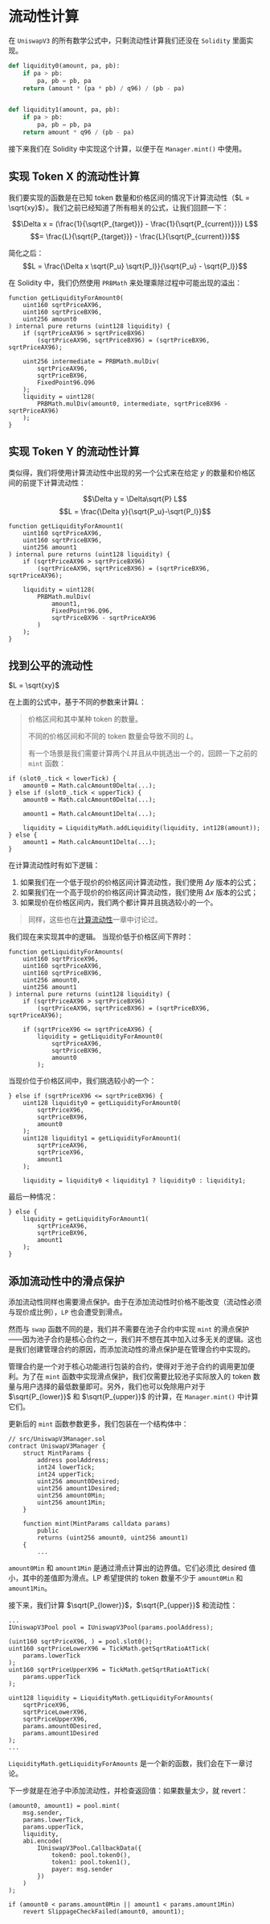 # 流动性计算

在 `UniswapV3` 的所有数学公式中，只剩流动性计算我们还没在 `Solidity` 里面实现。

```python
def liquidity0(amount, pa, pb):
    if pa > pb:
        pa, pb = pb, pa
    return (amount * (pa * pb) / q96) / (pb - pa)


def liquidity1(amount, pa, pb):
    if pa > pb:
        pa, pb = pb, pa
    return amount * q96 / (pb - pa)
```

接下来我们在 Solidity 中实现这个计算，以便于在 `Manager.mint()` 中使用。

## 实现 Token X 的流动性计算

我们要实现的函数是在已知 token 数量和价格区间的情况下计算流动性（$L = \sqrt{xy}$）。我们之前已经知道了所有相关的公式，让我们回顾一下：


$$\Delta x = (\frac{1}{\sqrt{P_{target}}} - \frac{1}{\sqrt{P_{current}}}) L$$
$$= \frac{L}{\sqrt{P_{target}}} - \frac{L}{\sqrt{P_{current}}}$$


简化之后：
$$L = \frac{\Delta x \sqrt{P_u} \sqrt{P_l}}{\sqrt{P_u} - \sqrt{P_l}}$$

在 Solidity 中，我们仍然使用 `PRBMath` 来处理乘除过程中可能出现的溢出：

```solidity
function getLiquidityForAmount0(
    uint160 sqrtPriceAX96,
    uint160 sqrtPriceBX96,
    uint256 amount0
) internal pure returns (uint128 liquidity) {
    if (sqrtPriceAX96 > sqrtPriceBX96)
        (sqrtPriceAX96, sqrtPriceBX96) = (sqrtPriceBX96, sqrtPriceAX96);

    uint256 intermediate = PRBMath.mulDiv(
        sqrtPriceAX96,
        sqrtPriceBX96,
        FixedPoint96.Q96
    );
    liquidity = uint128(
        PRBMath.mulDiv(amount0, intermediate, sqrtPriceBX96 - sqrtPriceAX96)
    );
}
```

## 实现 Token Y 的流动性计算

类似得，我们将使用计算流动性中出现的另一个公式来在给定 $y$ 的数量和价格区间的前提下计算流动性：

$$\Delta y = \Delta\sqrt{P} L$$
$$L = \frac{\Delta y}{\sqrt{P_u}-\sqrt{P_l}}$$

```solidity
function getLiquidityForAmount1(
    uint160 sqrtPriceAX96,
    uint160 sqrtPriceBX96,
    uint256 amount1
) internal pure returns (uint128 liquidity) {
    if (sqrtPriceAX96 > sqrtPriceBX96)
        (sqrtPriceAX96, sqrtPriceBX96) = (sqrtPriceBX96, sqrtPriceAX96);

    liquidity = uint128(
        PRBMath.mulDiv(
            amount1,
            FixedPoint96.Q96,
            sqrtPriceBX96 - sqrtPriceAX96
        )
    );
}
```

## 找到公平的流动性
 $L = \sqrt{xy}$

在上面的公式中，基于不同的参数来计算$L$：
> 价格区间和其中某种 token 的数量。
> 
> 不同的价格区间和不同的 token 数量会导致不同的 $L$。
> 
> 有一个场景是我们需要计算两个$L$并且从中挑选出一个的，回顾一下之前的 `mint` 函数：

```solidity
if (slot0_.tick < lowerTick) {
    amount0 = Math.calcAmount0Delta(...);
} else if (slot0_.tick < upperTick) {
    amount0 = Math.calcAmount0Delta(...);

    amount1 = Math.calcAmount1Delta(...);

    liquidity = LiquidityMath.addLiquidity(liquidity, int128(amount));
} else {
    amount1 = Math.calcAmount1Delta(...);
}
```

在计算流动性时有如下逻辑：
1. 如果我们在一个低于现价的价格区间计算流动性，我们使用 $\Delta y$ 版本的公式；
2. 如果我们在一个高于现价的价格区间计算流动性，我们使用 $\Delta x$ 版本的公式；
3. 如果现价在价格区间内，我们两个都计算并且挑选较小的一个。

> 同样，这些也在[计算流动性](https://y1cunhui.github.io/uniswapV3-book-zh-cn/docs/milestone_1/calculating-liquidity/#liquidity-amount-calculation)一章中讨论过。

我们现在来实现其中的逻辑。
当现价低于价格区间下界时：

```solidity
function getLiquidityForAmounts(
    uint160 sqrtPriceX96,
    uint160 sqrtPriceAX96,
    uint160 sqrtPriceBX96,
    uint256 amount0,
    uint256 amount1
) internal pure returns (uint128 liquidity) {
    if (sqrtPriceAX96 > sqrtPriceBX96)
        (sqrtPriceAX96, sqrtPriceBX96) = (sqrtPriceBX96, sqrtPriceAX96);

    if (sqrtPriceX96 <= sqrtPriceAX96) {
        liquidity = getLiquidityForAmount0(
            sqrtPriceAX96,
            sqrtPriceBX96,
            amount0
        );
```

当现价位于价格区间中，我们挑选较小的一个：
```solidity
} else if (sqrtPriceX96 <= sqrtPriceBX96) {
    uint128 liquidity0 = getLiquidityForAmount0(
        sqrtPriceX96,
        sqrtPriceBX96,
        amount0
    );
    uint128 liquidity1 = getLiquidityForAmount1(
        sqrtPriceAX96,
        sqrtPriceX96,
        amount1
    );

    liquidity = liquidity0 < liquidity1 ? liquidity0 : liquidity1;
```

最后一种情况：
```solidity
} else {
    liquidity = getLiquidityForAmount1(
        sqrtPriceAX96,
        sqrtPriceBX96,
        amount1
    );
}
```

## 添加流动性中的滑点保护

添加流动性同样也需要滑点保护。由于在添加流动性时价格不能改变（流动性必须与现价成比例），`LP` 也会遭受到滑点。

然而与 `swap` 函数不同的是，我们并不需要在池子合约中实现 `mint` 的滑点保护——因为池子合约是核心合约之一，我们并不想在其中加入过多无关的逻辑。这也是我们创建管理合约的原因，而添加流动性的滑点保护是在管理合约中实现的。

管理合约是一个对于核心功能进行包装的合约，使得对于池子合约的调用更加便利。为了在 `mint` 函数中实现滑点保护，我们仅需要比较池子实际放入的 token 数量与用户选择的最低数量即可。另外，我们也可以免除用户对于 $\sqrt{P_{lower}}$ 和 $\sqrt{P_{upper}}$ 的计算，在 `Manager.mint()` 中计算它们。

更新后的 `mint` 函数参数更多，我们包装在一个结构体中：

```solidity
// src/UniswapV3Manager.sol
contract UniswapV3Manager {
    struct MintParams {
        address poolAddress;
        int24 lowerTick;
        int24 upperTick;
        uint256 amount0Desired;
        uint256 amount1Desired;
        uint256 amount0Min;
        uint256 amount1Min;
    }

    function mint(MintParams calldata params)
        public
        returns (uint256 amount0, uint256 amount1)
    {
        ...
```

`amount0Min` 和 `amount1Min` 是通过滑点计算出的边界值。它们必须比 desired 值小，其中的差值即为滑点。LP 希望提供的 token 数量不少于 `amount0Min` 和 `amount1Min`。

接下来，我们计算 $\sqrt{P_{lower}}$，$\sqrt{P_{upper}}$ 和流动性：

```solidity
...
IUniswapV3Pool pool = IUniswapV3Pool(params.poolAddress);

(uint160 sqrtPriceX96, ) = pool.slot0();
uint160 sqrtPriceLowerX96 = TickMath.getSqrtRatioAtTick(
    params.lowerTick
);
uint160 sqrtPriceUpperX96 = TickMath.getSqrtRatioAtTick(
    params.upperTick
);

uint128 liquidity = LiquidityMath.getLiquidityForAmounts(
    sqrtPriceX96,
    sqrtPriceLowerX96,
    sqrtPriceUpperX96,
    params.amount0Desired,
    params.amount1Desired
);
...
```

`LiquidityMath.getLiquidityForAmounts` 是一个新的函数，我们会在下一章讨论。

下一步就是在池子中添加流动性，并检查返回值：如果数量太少，就 revert：

```solidity
(amount0, amount1) = pool.mint(
    msg.sender,
    params.lowerTick,
    params.upperTick,
    liquidity,
    abi.encode(
        IUniswapV3Pool.CallbackData({
            token0: pool.token0(),
            token1: pool.token1(),
            payer: msg.sender
        })
    )
);

if (amount0 < params.amount0Min || amount1 < params.amount1Min)
    revert SlippageCheckFailed(amount0, amount1);
```
